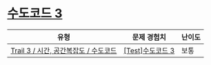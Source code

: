 # [수도코드 3](https://www.codetree.ai/trails/complete/curated-cards/test-pseudo-code-3)

|유형|문제 경험치|난이도|
|---|---|---|
|[Trail 3 / 시간, 공간복잡도 / 수도코드](https://www.codetree.ai/trail-info/novice-high/)|[[Test]수도코드 3](https://www.codetree.ai/trails/complete/curated-cards/test-pseudo-code-3/)|보통|

